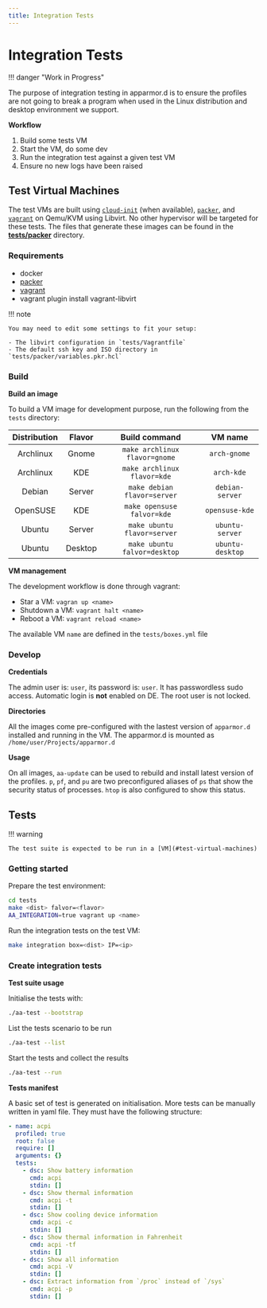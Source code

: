 ```yaml
---
title: Integration Tests
---
```


# Integration Tests

!!! danger "Work in Progress"

The purpose of integration testing in apparmor.d is to ensure the profiles are not going to break a program when used in the Linux distribution and desktop environment we support.

**Workflow**

1. Build some tests VM
2. Start the VM, do some dev
3. Run the integration test against a given test VM
4. Ensure no new logs have been raised


## Test Virtual Machines

The test VMs are built using [`cloud-init`][cloud-init] (when available), [`packer`][packer], and [`vagrant`][vagrant] on Qemu/KVM using Libvirt. No other hypervisor will be targeted for these tests. The files that generate these images can be found in the **[tests/packer](https://github.com/roddhjav/apparmor.d/tree/main/tests/packer)** directory.

[cloud-init]: https://cloud-init.io/
[packer]: https://www.packer.io/
[vagrant]: https://www.vagrantup.com/

### Requirements

* docker
* [packer]
* [vagrant]
* vagrant plugin install vagrant-libvirt

!!! note

    You may need to edit some settings to fit your setup:

    - The libvirt configuration in `tests/Vagrantfile` 
    - The default ssh key and ISO directory in `tests/packer/variables.pkr.hcl`

### Build

**Build an image**

To build a VM image for development purpose, run the following from the `tests` directory:

| Distribution | Flavor | Build command | VM name |
|:------------:|:------:|:-------------:|:-------:|
| Archlinux | Gnome | `make archlinux flavor=gnome` | `arch-gnome` |
| Archlinux | KDE | `make archlinux flavor=kde` | `arch-kde` |
| Debian | Server | `make debian flavor=server` | `debian-server` |
| OpenSUSE | KDE | `make opensuse falvor=kde` | `opensuse-kde` |
| Ubuntu | Server | `make ubuntu flavor=server` | `ubuntu-server` |
| Ubuntu | Desktop | `make ubuntu falvor=desktop` | `ubuntu-desktop` |

**VM management**

The development workflow is done through vagrant:

* Star a VM: `vagran up <name>`
* Shutdown a VM: `vagrant halt <name>`
* Reboot a VM: `vagrant reload <name>`

The available VM `name` are defined in the `tests/boxes.yml` file


### Develop

**Credentials**

The admin user is: `user`, its password is: `user`. It has passwordless sudo access. Automatic login is **not** enabled on DE. The root user is not locked.

**Directories**

All the images come pre-configured with the lastest version of `apparmor.d` installed and running in the VM. The apparmor.d is mounted as `/home/user/Projects/apparmor.d`

**Usage**

On all images, `aa-update` can be used to rebuild and install latest version of the profiles. `p`, `pf`, and `pu` are two preconfigured aliases of `ps` that show the security status of processes. `htop` is also configured to show this status.


## Tests

!!! warning

    The test suite is expected to be run in a [VM](#test-virtual-machines)

### Getting started

Prepare the test environment:
```sh
cd tests
make <dist> falvor=<flavor>
AA_INTEGRATION=true vagrant up <name>
```

Run the integration tests on the test VM:
```sh
make integration box=<dist> IP=<ip>
```

### Create integration tests

**Test suite usage**

Initialise the tests with:
```sh
./aa-test --bootstrap
```

List the tests scenario to be run
```sh
./aa-test --list
```

Start the tests and collect the results
```sh
./aa-test --run
```

**Tests manifest**

A basic set of test is generated on initialisation. More tests can be manually written in yaml file. They must have the following structure:

```yaml
- name: acpi
  profiled: true
  root: false
  require: []
  arguments: {}
  tests:
    - dsc: Show battery information
      cmd: acpi
      stdin: []
    - dsc: Show thermal information
      cmd: acpi -t
      stdin: []
    - dsc: Show cooling device information
      cmd: acpi -c
      stdin: []
    - dsc: Show thermal information in Fahrenheit
      cmd: acpi -tf
      stdin: []
    - dsc: Show all information
      cmd: acpi -V
      stdin: []
    - dsc: Extract information from `/proc` instead of `/sys`
      cmd: acpi -p
      stdin: []
```
